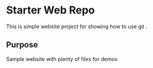 # Starter Web Repo

This is simple website project for showing how to use git .

## Purpose

Sample website with plenty of files for demos